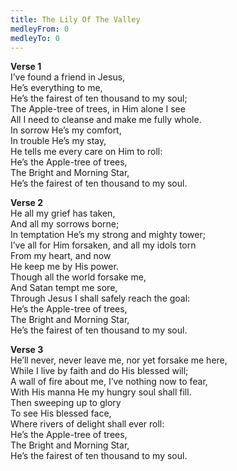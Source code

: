 ```yaml
---
title: The Lily Of The Valley
medleyFrom: 0
medleyTo: 0
---
```


**Verse 1**  
I’ve found a friend in Jesus,  
He’s everything to me,  
He’s the fairest of ten thousand to my soul;  
The Apple-tree of trees, in Him alone I see  
All I need to cleanse and make me fully whole.  
In sorrow He’s my comfort,  
In trouble He’s my stay,  
He tells me every care on Him to roll:  
He’s the Apple-tree of trees,  
The Bright and Morning Star,  
He’s the fairest of ten thousand to my soul.

**Verse 2**  
He all my grief has taken,  
And all my sorrows borne;  
In temptation He’s my strong and mighty tower;  
I’ve all for Him forsaken, and all my idols torn  
From my heart, and now  
He keep me by His power.  
Though all the world forsake me,  
And Satan tempt me sore,  
Through Jesus I shall safely reach the goal:  
He’s the Apple-tree of trees,  
The Bright and Morning Star,  
He’s the fairest of ten thousand to my soul.

**Verse 3**  
He’ll never, never leave me, nor yet forsake me here,  
While I live by faith and do His blessed will;  
A wall of fire about me, I’ve nothing now to fear,  
With His manna He my hungry soul shall fill.  
Then sweeping up to glory  
To see His blessed face,  
Where rivers of delight shall ever roll:  
He’s the Apple-tree of trees,  
The Bright and Morning Star,  
He’s the fairest of ten thousand to my soul.
